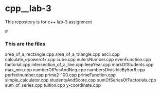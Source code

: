 # <h1>cpp__lab-3</h1>
This repository is for c++ lab-3 assignment

#<h3>This are the files</h3>
<a> area_of_a_rectangle.cpp</a>
<a> area_of_a_triangle.cpp</a>
<a>ascii.cpp</a>
<a>calculate_epowerofx.cpp</a>
<a>cube.cpp</a>
<a>eulersNumber.cpp</a>
<a>evenFunction.cpp</a>
<a>factorial.cpp</a>
<a>intersection_of_a_line.cpp</a>
<a>leepYear.cpp</a>
<a>markOfStudents.cpp</a>
<a>max_min.cpp</a>
numberOfPosAndNeg.cpp
numbersDivisibleBy5or6.cpp
perfectnumber.cpp
prime2-100.cpp
primeFunction.cpp
simple_calculator.cpp
studentsAndScore.cpp
sumOfSeriesOfFactorials.cpp
<a>sum_of_series.cpp</a>
<a>tuition.cpp</a>
<a>y-coordinate.cpp</a>

